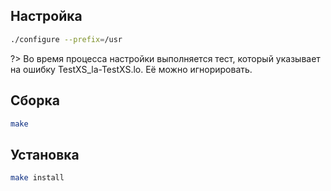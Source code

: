 <package-info :package="package" showsbu></package-info>

<script>
		new Vue({
		el: '#main',
		data: { package: {} },
		mounted: function () {
				this.getPackage('texinfo');
		},
		methods: {
			getPackage: function(name) {
					getPackage(name)
					.then(response => this.package = response);
			},
		}
  })
</script>

## Настройка

```bash
./configure --prefix=/usr
```

?> Во время процесса настройки выполняется тест, который указывает на ошибку TestXS_la-TestXS.lo. Её можно игнорировать.

## Сборка

```bash
make
```

## Установка

```bash
make install
```
